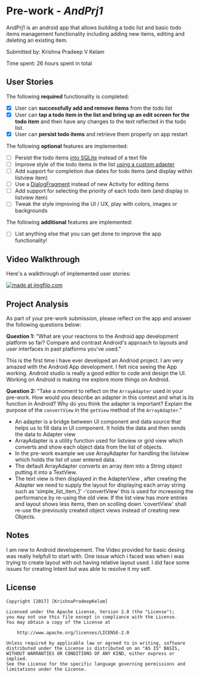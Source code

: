 # Pre-work - *AndPrj1*

AndPrj1 is an android app that allows building a todo list and basic todo items management functionality including adding new items, editing and deleting an existing item.

Submitted by: Krishna Pradeep V Kelam	

Time spent: 26 hours spent in total

## User Stories

The following **required** functionality is completed:

* [X] User can **successfully add and remove items** from the todo list
* [X] User can **tap a todo item in the list and bring up an edit screen for the todo item** and then have any changes to the text reflected in the todo list.
* [X] User can **persist todo items** and retrieve them properly on app restart

The following **optional** features are implemented:

* [ ] Persist the todo items [into SQLite](http://guides.codepath.com/android/Persisting-Data-to-the-Device#sqlite) instead of a text file
* [ ] Improve style of the todo items in the list [using a custom adapter](http://guides.codepath.com/android/Using-an-ArrayAdapter-with-ListView)
* [ ] Add support for completion due dates for todo items (and display within listview item)
* [ ] Use a [DialogFragment](http://guides.codepath.com/android/Using-DialogFragment) instead of new Activity for editing items
* [ ] Add support for selecting the priority of each todo item (and display in listview item)
* [ ] Tweak the style improving the UI / UX, play with colors, images or backgrounds

The following **additional** features are implemented:

* [ ] List anything else that you can get done to improve the app functionality!

## Video Walkthrough

Here's a walkthrough of implemented user stories:


<a href="https://imgflip.com/gif/1u8dba"><img src="https://i.imgflip.com/1u8dba.gif" title="made at imgflip.com"/></a>
## Project Analysis

As part of your pre-work submission, please reflect on the app and answer the following questions below:

**Question 1:** "What are your reactions to the Android app development platform so far? Compare and contrast Android's approach to layouts and user interfaces in past platforms you've used."

This is the first time i have ever developed an Andriod project. I am very amazed with the Android App development. I felt nice seeing the App working.
Android studio is really a good editor to code and design the UI. Working on Android is making me explore more things on Android.

**Question 2:** "Take a moment to reflect on the `ArrayAdapter` used in your pre-work. How would you describe an adapter in this context and what is its function in Android? Why do you think the adapter is important? Explain the purpose of the `convertView` in the `getView` method of the `ArrayAdapter`."

- An adapter is a bridge between UI component and data source that helps us to fill data in UI component. It holds the data and then sends the data to Adapter view
- ArrayAdapter is a utility function used for listview or grid view which converts and show each object data from the list of objects. 
- In the pre-work example we use ArrayAdapter for handling the listview which holds the list of user entered data.
- The default ArrayAdapter converts an array item into a String object putting it into a TextView. 
- The text view is then displayed in the AdapterView , after creating the Adapter we need to supply the layout for displaying each array string such as 'simple_list_item_1'
-'convertView' this is used for increasing the performance by re-using the old view. If the list view has more entries and layout shows less items,
  then on scolling down 'covertView' shall re-use the previously created object views instead of creating new Objects.
  

## Notes

I am new to Android developement. The Video provided for  basic desing was really helpfull to start with.
One issue which i faced was when i was trying to create layout with out having relative layout used.
I did face some issues for creating Intent but was able to resolve it my self.

## License

    Copyright [2017] [KrishnaPradeepKelam]

    Licensed under the Apache License, Version 2.0 (the "License");
    you may not use this file except in compliance with the License.
    You may obtain a copy of the License at

        http://www.apache.org/licenses/LICENSE-2.0

    Unless required by applicable law or agreed to in writing, software
    distributed under the License is distributed on an "AS IS" BASIS,
    WITHOUT WARRANTIES OR CONDITIONS OF ANY KIND, either express or implied.
    See the License for the specific language governing permissions and
    limitations under the License.
